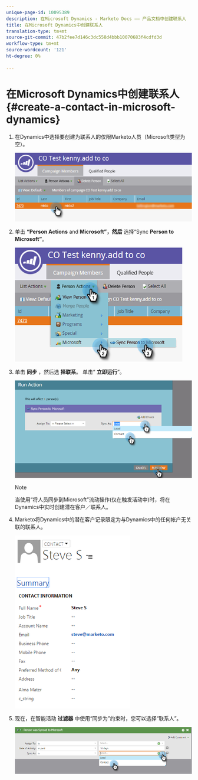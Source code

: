 ```yaml
---
unique-page-id: 10095389
description: 在Microsoft Dynamics - Marketo Docs —— 产品文档中创建联系人
title: 在Microsoft Dynamics中创建联系人
translation-type: tm+mt
source-git-commit: 47b2fee7d146c3dc558d4bbb10070683f4cdfd3d
workflow-type: tm+mt
source-wordcount: '121'
ht-degree: 0%

---
```



# 在Microsoft Dynamics中创建联系人 {#create-a-contact-in-microsoft-dynamics}

1. 在Dynamics中选择要创建为联系人的仅限Marketo人员（Microsoft类型为空）。

   ![](assets/one.png)

1. 单击 **“Person Actions** and **Microsoft”，然后** 选择“Sync **Person to Microsoft”**。

   ![](assets/two.png)

1. 单击 **同步** ，然后选 **择联系**。 单击“ **立即运行**”。

   ![](assets/three.png)

   >[!NOTE]
   >
   >当使用“将人员同步到Microsoft”流动操作(仅在触发活动中)时，将在Dynamics中实时创建潜在客户／联系人。

1. Marketo将Dynamics中的潜在客户记录限定为与Dynamics中的任何帐户无关联的联系人。

   ![](assets/image2015-10-23-9-3a43-3a33.png)

1. 现在，在智能活动 **过滤器** 中使用“同步为”约束时，您可以选择“联系人”。

   ![](assets/five.png)

